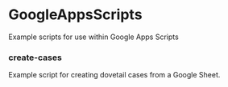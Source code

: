 # GoogleAppsScripts

Example scripts for use within Google Apps Scripts

### create-cases
Example script for creating dovetail cases from a Google Sheet. 
